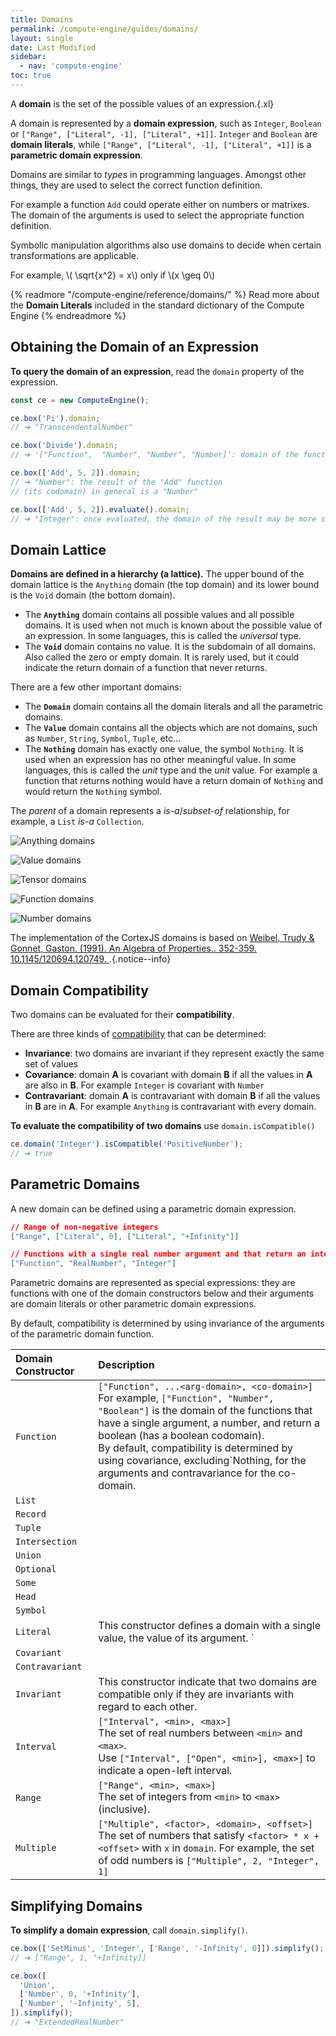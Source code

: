 ```yaml
---
title: Domains
permalink: /compute-engine/guides/domains/
layout: single
date: Last Modified
sidebar:
  - nav: 'compute-engine'
toc: true
---
```


A **domain** is the set of the possible values of an expression.{.xl}

A domain is represented by a **domain expression**, such as `Integer`, `Boolean`
or `["Range", ["Literal", -1], ["Literal", +1]]`. `Integer` and `Boolean` are
**domain literals**, while `["Range", ["Literal", -1], ["Literal", +1]]` is a
**parametric domain expression**.

Domains are similar to _types_ in programming languages. Amongst other things,
they are used to select the correct function definition.

For example a function `Add` could operate either on numbers or matrixes. The
domain of the arguments is used to select the appropriate function definition.

Symbolic manipulation algorithms also use domains to decide when certain
transformations are applicable.

For example, \\( \sqrt{x^2} = x\\) only if \\(x \geq 0\\)

{% readmore "/compute-engine/reference/domains/" %} Read more about the
<strong>Domain Literals</strong> included in the standard dictionary of the
Compute Engine {% endreadmore %}

<section id='obtaining-the-domain-of-an-expression'>

## Obtaining the Domain of an Expression

**To query the domain of an expression**, read the `domain` property of the
expression.

```js
const ce = new ComputeEngine();

ce.box('Pi').domain;
// ➔ "TranscendentalNumber"

ce.box('Divide').domain;
// ➔ '["Function",  "Number", "Number", "Number]': domain of the function "Divide"

ce.box(['Add', 5, 2]).domain;
// ➔ "Number": the result of the "Add" function
// (its codomain) in general is a "Number"

ce.box(['Add', 5, 2]).evaluate().domain;
// ➔ "Integer": once evaluated, the domain of the result may be more specific
```

</section>

<section id='domain-lattice'>

## Domain Lattice

**Domains are defined in a hierarchy (a lattice).** The upper bound of the
domain lattice is the `Anything` domain (the top domain) and its lower bound is
the `Void` domain (the bottom domain).

- The **`Anything`** domain contains all possible values and all possible
  domains. It is used when not much is known about the possible value of an
  expression. In some languages, this is called the _universal_ type.
- The **`Void`** domain contains no value. It is the subdomain of all domains.
  Also called the zero or empty domain. It is rarely used, but it could indicate
  the return domain of a function that never returns.

There are a few other important domains:

- The **`Domain`** domain contains all the domain literals and all the
  parametric domains.
- The **`Value`** domain contains all the objects which are not domains, such as
  `Number`, `String`, `Symbol`, `Tuple`, etc...
- The **`Nothing`** domain has exactly one value, the symbol `Nothing`. It is
  used when an expression has no other meaningful value. In some languages, this
  is called the _unit_ type and the _unit_ value. For example a function that
  returns nothing would have a return domain of `Nothing` and would return the
  `Nothing` symbol.

The _parent_ of a domain represents a _is-a_/_subset-of_ relationship, for
example, a `List` _is-a_ `Collection`.

![Anything domains](/assets/domains.001.jpeg 'The top-level domains')

![Value domains](/assets/domains.002.jpeg 'The Value sub-domains')

![Tensor domains](/assets/domains.003.jpeg 'The Tensor sub-domains')

![Function domains](/assets/domains.004.jpeg 'The Function sub-domains')

![Number domains](/assets/domains.005.jpeg 'The Number sub-domains')

The implementation of the CortexJS domains is based on
[Weibel, Trudy & Gonnet, Gaston. (1991). An Algebra of Properties.. 352-359. 10.1145/120694.120749. ](https://www.researchgate.net/publication/.221564157_An_Algebra_of_Properties).{.notice--info}

</section>

<section id='domain-compatibility'>

## Domain Compatibility

Two domains can be evaluated for their **compatibility**.

There are three kinds of
[compatibility](<https://en.wikipedia.org/wiki/Covariance_and_contravariance_(computer_science)>)
that can be determined:

- **Invariance**: two domains are invariant if they represent exactly the same
  set of values
- **Covariance**: domain **A** is covariant with domain **B** if all the values
  in **A** are also in **B**. For example `Integer` is covariant with `Number`
- **Contravariant**: domain **A** is contravariant with domain **B** if all the
  values in **B** are in **A**. For example `Anything` is contravariant with
  every domain.

**To evaluate the compatibility of two domains** use `domain.isCompatible()`

```ts
ce.domain('Integer').isCompatible('PositiveNumber');
// ➔ true
```

</section>

<section id='parametric-domains'>

## Parametric Domains

A new domain can be defined using a parametric domain expression.

```json
// Range of non-negative integers
["Range", ["Literal", 0], ["Literal", "+Infinity"]]

// Functions with a single real number argument and that return an integer
["Function", "RealNumber", "Integer"]
```

Parametric domains are represented as special expressions: they are functions
with one of the domain constructors below and their arguments are domain
literals or other parametric domain expressions.

By default, compatibility is determined by using invariance of the arguments of
the parametric domain function.

<div class=symbols-table>

| Domain Constructor | Description                                                                                                                                                                                                                                                                                                                                                        |
| :----------------- | :----------------------------------------------------------------------------------------------------------------------------------------------------------------------------------------------------------------------------------------------------------------------------------------------------------------------------------------------------------------- |
| `Function`         | `["Function", ...<arg-domain>, <co-domain>]` <br> For example, `["Function", "Number", "Boolean"]` is the domain of the functions that have a single argument, a number, and return a boolean (has a boolean codomain).<br>By default, compatibility is determined by using covariance, excluding`Nothing, for the arguments and contravariance for the co-domain. |
| `List`             |                                                                                                                                                                                                                                                                                                                                                                    |
| `Record`           |                                                                                                                                                                                                                                                                                                                                                                    |
| `Tuple`            |                                                                                                                                                                                                                                                                                                                                                                    |
| `Intersection`     |                                                                                                                                                                                                                                                                                                                                                                    |
| `Union`            |                                                                                                                                                                                                                                                                                                                                                                    |
| `Optional`         |                                                                                                                                                                                                                                                                                                                                                                    |
| `Some`             |                                                                                                                                                                                                                                                                                                                                                                    |
| `Head`             |                                                                                                                                                                                                                                                                                                                                                                    |
| `Symbol`           |                                                                                                                                                                                                                                                                                                                                                                    |
| `Literal`          | This constructor defines a domain with a single value, the value of its argument. `                                                                                                                                                                                                                                                                                |
| `Covariant`        |                                                                                                                                                                                                                                                                                                                                                                    |
| `Contravariant`    |                                                                                                                                                                                                                                                                                                                                                                    |
| `Invariant`        | This constructor indicate that two domains are compatible only if they are invariants with regard to each other.                                                                                                                                                                                                                                                   |
| `Interval`         | `["Interval", <min>, <max>]` <br> The set of real numbers between `<min>` and `<max>`.<br> Use `["Interval", ["Open", <min>], <max>]` to indicate a open-left interval.                                                                                                                                                                                            |
| `Range`            | `["Range", <min>, <max>]` <br> The set of integers from `<min>` to `<max>` (inclusive).                                                                                                                                                                                                                                                                            |
| `Multiple`         | `["Multiple", <factor>, <domain>, <offset>]` <br> The set of numbers that satisfy `<factor> * x + <offset>` with `x` in `domain`. For example, the set of odd numbers is `["Multiple", 2, "Integer", 1]`                                                                                                                                                           |

</div>

</section>

<section id='simplifying-domains'>

## Simplifying Domains

**To simplify a domain expression**, call `domain.simplify()`.

```js
ce.box(['SetMinus', 'Integer', ['Range', '-Infinity', 0]]).simplify();
// ➔ ["Range", 1, "+Infinity]]

ce.box([
  'Union',
  ['Number', 0, '+Infinity'],
  ['Number', '-Infinity', 5],
]).simplify();
// ➔ "ExtendedRealNumber"
```

</section>
